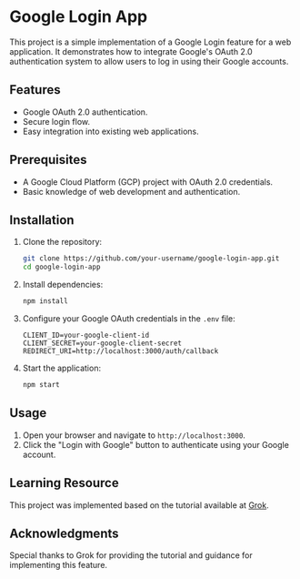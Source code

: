 # Google Login App

This project is a simple implementation of a Google Login feature for a web application. It demonstrates how to integrate Google's OAuth 2.0 authentication system to allow users to log in using their Google accounts.

## Features
- Google OAuth 2.0 authentication.
- Secure login flow.
- Easy integration into existing web applications.

## Prerequisites
- A Google Cloud Platform (GCP) project with OAuth 2.0 credentials.
- Basic knowledge of web development and authentication.

## Installation
1. Clone the repository:
    ```bash
    git clone https://github.com/your-username/google-login-app.git
    cd google-login-app
    ```
2. Install dependencies:
    ```bash
    npm install
    ```
3. Configure your Google OAuth credentials in the `.env` file:
    ```env
    CLIENT_ID=your-google-client-id
    CLIENT_SECRET=your-google-client-secret
    REDIRECT_URI=http://localhost:3000/auth/callback
    ```
4. Start the application:
    ```bash
    npm start
    ```

## Usage
1. Open your browser and navigate to `http://localhost:3000`.
2. Click the "Login with Google" button to authenticate using your Google account.

## Learning Resource
This project was implemented based on the tutorial available at [Grok](https://grok.com/share/bGVnYWN5_1f418137-8955-4f73-be2f-9154d1272bf8).

## Acknowledgments
Special thanks to Grok for providing the tutorial and guidance for implementing this feature.